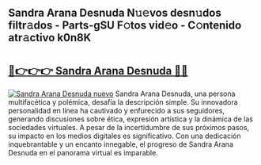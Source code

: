 ## Sandra Arana Desnuda N𝚞𝚎vos desn𝚞dos filtr𝚊dos - Parts-gSU F𝚘tos vid𝚎o - C𝚘ntenido atr𝚊ctivo k0n8K

# <h2><a href="http://mb2txc.tromn.icu/?c=Sandra+Arana+Desnuda">🔗👉👉👉 Sandra Arana Desnuda 🔗🔗</a></h2>

[![Sandra Arana Desnuda nuevo](https://i.imgur.com/pEAQMta.gif)](http://mb2txc.tromn.icu/?c=Sandra+Arana+Desnuda)
Sandra Arana Desnuda, una persona multifacética y polémica, desafía la descripción simple. Su innovadora personalidad en línea ha cautivado y enfurecido a sus seguidores, generando discusiones sobre ética, expresión artística y la dinámica de las sociedades virtuales. A pesar de la incertidumbre de sus próximos pasos, su impacto en los medios digitales es significativo. Con una dedicación inquebrantable y un encanto innegable, el progreso de Sandra Arana Desnuda en el panorama virtual es imparable.
